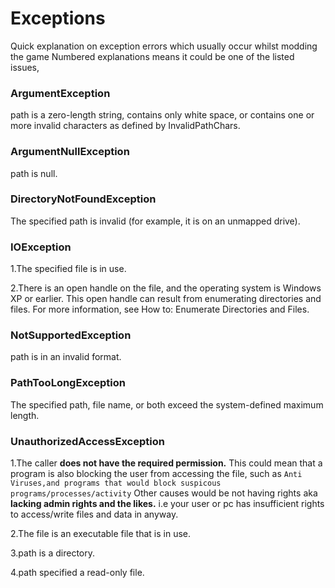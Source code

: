 # Exceptions
Quick explanation on exception errors which usually occur whilst modding the game
Numbered explanations means it could be one of the listed issues,

### ArgumentException
path is a zero-length string, contains only white space, or contains one or more invalid characters as defined by InvalidPathChars.

### ArgumentNullException
path is null.

### DirectoryNotFoundException
The specified path is invalid (for example, it is on an unmapped drive).

### IOException
1.The specified file is in use.

2.There is an open handle on the file, and the operating system is Windows XP or earlier. This open handle can result from enumerating directories and files. For more information, see How to: Enumerate Directories and Files.

### NotSupportedException
path is in an invalid format.

### PathTooLongException
The specified path, file name, or both exceed the system-defined maximum length.

### UnauthorizedAccessException
1.The caller **does not have the required permission.**
This could mean that a program is also blocking the user from accessing the file, such as `Anti Viruses,and programs that would block suspicous programs/processes/activity`
Other causes would be not having rights aka **lacking admin rights and the likes.** i.e your user or pc has insufficient rights to access/write files and data in anyway. 

2.The file is an executable file that is in use.

3.path is a directory.

4.path specified a read-only file.

